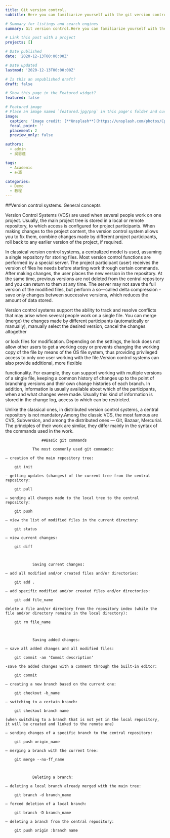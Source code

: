 ```yaml
---
title: Git version control.
subtitle: Here you can familiarize yourself with the git version control system. All the necessary information for working with git is provided here.

# Summary for listings and search engines
summary: Git version control.Here you can familiarize yourself with the git version control system. All the necessary information for working with git is provided here.

# Link this post with a project
projects: []

# Date published
date: '2020-12-13T00:00:00Z'

# Date updated
lastmod: '2020-12-13T00:00:00Z'

# Is this an unpublished draft?
draft: false

# Show this page in the Featured widget?
featured: false

# Featured image
# Place an image named `featured.jpg/png` in this page's folder and customize its options here.
image:
  caption: 'Image credit: [**Unsplash**](https://unsplash.com/photos/CpkOjOcXdUY)'
  focal_point: ''
  placement: 2
  preview_only: false

authors:
  - admin
  - 吳恩達

tags:
  - Academic
  - 开源

categories:
  - Demo
  - 教程
---
```


##Version control systems. General concepts



Version Control Systems (VCS) are used when several people work on one project. Usually, the main project tree is stored in a local or remote repository, to which access is configured for project participants. When making changes to the project content, the version control system allows you to fix them, combine changes made by different project participants, roll back to any earlier version of the project, if required.



In classical version control systems, a centralized model is used, assuming a single repository for storing files. Most version control functions are performed by a special server. The project participant (user) receives the version of files he needs before starting work through certain commands. After making changes, the user places the new version in the repository. At the same time, previous versions are not deleted from the central repository and you can return to them at any time. The server may not save the full version of the modified files, but perform a so—called delta compression - save only changes between successive versions, which reduces the amount of data stored.



Version control systems support the ability to track and resolve conflicts that may arise when several people work on a single file. You can merge (merge) the changes made by different participants (automatically or manually), manually select the desired version, cancel the changes altogether

or lock files for modification. Depending on the settings, the lock does not allow other users to get a working copy or prevents changing the working copy of the file by means of the OS file system, thus providing privileged access to only one user working with the file.Version control systems can also provide additional, more flexible

functionality. For example, they can support working with multiple versions of a single file, keeping a common history of changes up to the point of branching versions and their own change histories of each branch. In addition, information is usually available about which of the participants, when and what changes were made. Usually this kind of information is stored in the change log, access to which can be restricted.



Unlike the classical ones, in distributed version control systems, a central repository is not mandatory.Among the classic VCS, the most famous are CVS, Subversion, and among the distributed ones — Git, Bazaar, Mercurial. The principles of their work are similar, they differ mainly in the syntax of the commands used in the work.



					##Basic git commands

				The most commonly used git commands:

	– creation of the main repository tree:

		git init

	– getting updates (changes) of the current tree from the central repository:

		git pull

	– sending all changes made to the local tree to the central repository:

		git push

	– view the list of modified files in the current directory:

		git status

	– view current changes:

		git diff

 

				Saving current changes:

	– add all modified and/or created files and/or directories:

		git add .

	– add specific modified and/or created files and/or directories:

		git add file_name

	delete a file and/or directory from the repository index (while the file and/or directory remains in the local directory):

		git rm file_name



				Saving added changes:

	– save all added changes and all modified files:

		git commit -am 'Commit description'

	-save the added changes with a comment through the built-in editor:

		git commit

	– creating a new branch based on the current one:

		git checkout -b_name

	– switching to a certain branch:

		git checkout branch name

	(when switching to a branch that is not yet in the local repository, it will be created and linked to the remote one)

	– sending changes of a specific branch to the central repository:

		git push origin_name

	– merging a branch with the current tree:

		git merge --no-ff_name



				Deleting a branch:

	– deleting a local branch already merged with the main tree:

		git branch -d branch_name

	– forced deletion of a local branch:

		git branch -D branch_name

	– deleting a branch from the central repository:

		git push origin :branch name









